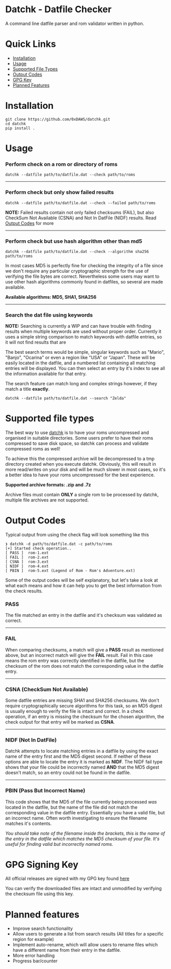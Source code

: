 # Datchk - Datfile Checker
A command line datfile parser and rom validator written in python.

# Quick Links
- [Installation](#installation)
- [Usage](#usage)
- [Supported File Types](#supported-file-types)
- [Output Codes](#output-codes)
- [GPG Key](#gpg-signing-key)
- [Planned Features](#planned-features)

# Installation
```
git clone https://github.com/0xDAWS/datchk.git
cd datchk
pip install .
```

# Usage

### Perform check on a rom or directory of roms
```
datchk --datfile path/to/datfile.dat --check path/to/roms
```
___

### Perform check but only show failed results
```
datchk --datfile path/to/datfile.dat --check --failed path/to/roms
```

**NOTE:** Failed results contain not only failed checksums (FAIL), but also CheckSum Not Available (CSNA) and Not In DatFile (NIDF) results. Read [Output Codes](#output-codes) for more
___

### Perform check but use hash algorithm other than md5
```
datchk --datfile path/to/datfile.dat --check --algorithm sha256 path/to/roms
```
In most cases MD5 is perfectly fine for checking the integrity of a file since we don't require any particular cryptographic strength for the use of verifying the file bytes are correct. Nevertheless some users may want to use other hash algorithms commonly found in datfiles, so several are made available.

**Available algorithms: MD5, SHA1, SHA256**
___

### Search the dat file using keywords
**NOTE:** Searching is currently a WIP and can have trouble with finding results when  multiple keywords are used without proper order. Currently it uses a simple string comparison to match keywords with datfile entries, so it will not find results that are 

The best search terms would be simple, singular keywords such as "Mario", "Banjo", "Ocarina" or even a region like "USA" or "Japan". These will be easily located in the datfile, and a numbered list containing all matching entries will be displayed. You can then select an entry by it's index to see all the information available for that entry.

The search feature can match long and complex strings however, if they match a title **exactly**.
```
datchk --datfile path/to/datfile.dat --search "Zelda"
```

# Supported file types
The best way to use [datchk](#datchk) is to have your roms uncompressed and organised in suitable directories. Some users prefer to have their roms compressed to save disk space, so datchk can process and validate compressed roms as well!

To achieve this the compressed archive will be decompressed to a tmp directory created when you execute datchk. Obviously, this will result in more read/writes on your disk and will be much slower in most cases, so it's a better idea to have your roms uncompressed for the best experience.

**Supported archive formats: .zip and .7z**

Archive files must contain **ONLY** a single rom to be processed by datchk, multiple file archives are not supported.

# Output Codes
Typical output from using the check flag will look something like this

```
❯ datchk -d path/to/datfile.dat -c path/to/roms
[+] Started check operation..
[ PASS ]  rom-1.ext
[ FAIL ]  rom-2.ext
[ CSNA ]  rom-3.ext
[ NIDF ]  rom-4.ext
[ PBIN ]  rom-5.ext (Legend of Rom - Rom's Adventure.ext)
```
Some of the output codes will be self explanatory, but let's take a look at what each means and how it can help you to get the best information from the check results.

### PASS
The file matched an entry in the datfile and it's checksum was validated as correct.
___

### FAIL
When comparing checksums, a match will give a **PASS** result as mentioned above, but an incorrect match will give the **FAIL** result. Fail in this case means the rom entry was correctly identified in the datfile, but the checksum of the rom does not match the corresponding value in the datfile entry.
___

### CSNA (CheckSum Not Available)
Some datfile entries are missing SHA1 and SHA256 checksums. We don't require cryptographically secure algorithms for this task, so an MD5 digest is usually enough to verify the file is intact and correct. In a check operation, if an entry is missing the checksum for the chosen algorithm, the check output for that entry will be marked as **CSNA**.
___

### NIDF (Not In DatFile)
Datchk attempts to locate matching entries in a datfile by using the exact name of the entry first and the MD5 digest second. If neither of these options are able to locate the entry it is marked as **NIDF**. The NIDF fail type shows that your file could be incorrectly named **AND** that the MD5 digest doesn't match, so an entry could not be found in the datfile.
___

### PBIN (Pass But Incorrect Name)
This code shows that the MD5 of the file currently being processed *was* located in the datfile, but the name of the file did not match the corresponding value in the datfile entry. Essentially you have a valid file, but an incorrect name. Often worth investigating to ensure the filename matches it's contents.

*You should take note of the filename inside the brackets, this is the name of the entry in the datfile which matches the MD5 checksum of your file. It's useful for finding valid but incorrectly named roms.*

# GPG Signing Key
All official releases are signed with my GPG key found [here](https://github.com/0xDAWS/Public-Keys/blob/main/0xDAWS.SigningKey.Public.asc)

You can verify the downloaded files are intact and unmodified by verifying the checksum file using this key.

# Planned features
- Improve search functionality
- Allow users to generate a list from search results (All titles for a specific region for example)
- Implement auto-rename, which will allow users to rename files which have a different name from their entry in the datfile.
- More error handling
- Progress bar/counter